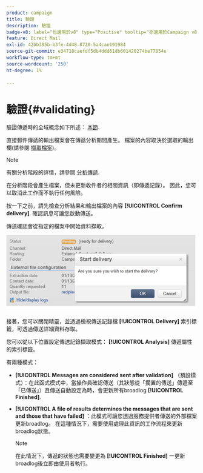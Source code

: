 ```yaml
---
product: campaign
title: 驗證
description: 驗證
badge-v8: label="也適用於v8" type="Positive" tooltip="亦適用於Campaign v8"
feature: Direct Mail
exl-id: 42bb395b-b3fe-4d48-8720-5a4cae191984
source-git-commit: e34718caefdf5db4ddd61db601420274be77054e
workflow-type: tm+mt
source-wordcount: '250'
ht-degree: 1%

---
```


# 驗證{#validating}



驗證傳遞時的全域概念如下所述： [本節](steps-validating-the-delivery.md).

直接郵件傳遞的輸出檔案會在傳遞分析期間產生。 檔案的內容取決於選取的輸出欄(請參閱 [擷取檔案](defining-the-direct-mail-content.md#extraction-file))。

>[!NOTE]
>
>有關分析階段的詳情，請參閱 [分析傳遞](steps-validating-the-delivery.md#analyzing-the-delivery).

在分析階段會產生檔案，但未更新收件者的相關資訊（即傳遞記錄）。 因此，您可以取消此工作而不執行任何風險。

按一下之前，請先檢查分析結果和輸出檔案的內容 **[!UICONTROL Confirm delivery]**. 確認訊息可讓您啟動傳送。

傳送確認會從指定的檔案中開始資料擷取。

![](assets/s_ncs_user_postal_del_send_confirm_postal.png)

接著，您可以關閉精靈，並透過檢視傳送記錄檔 **[!UICONTROL Delivery]** 索引標籤，可透過傳送詳細資料存取。

您可以從以下位置設定傳送記錄擷取模式： **[!UICONTROL Analysis]** 傳遞屬性的索引標籤。

有兩種模式：

* **[!UICONTROL Messages are considered sent after validation]** （預設模式）：在此函式模式中，當操作員確認傳送（其狀態從「擱置的傳送」傳遞至「已傳送」）且傳送自動設定為時，會更新所有broadlog **[!UICONTROL Finished]**.
* **[!UICONTROL A file of results determines the messages that are sent and those that have failed]** ：此模式可讓您透過服務提供者傳送的外部檔案更新broadlog。 在這種情況下，需要使用處理此資訊的工作流程來更新broadlog狀態。

  >[!NOTE]
  >
  >在此情況下，傳遞的狀態也需要變更為 **[!UICONTROL Finished]** 一更新broadlog後立即由使用者執行。
